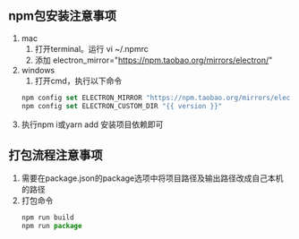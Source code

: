 ## npm包安装注意事项
1. mac 
   1. 打开terminal。运行 vi ~/.npmrc
   2. 添加 electron_mirror="https://npm.taobao.org/mirrors/electron/"
2. windows 
   1. 打开cmd，执行以下命令
    ``` js
    npm config set ELECTRON_MIRROR "https://npm.taobao.org/mirrors/electron/"
    npm config set ELECTRON_CUSTOM_DIR "{{ version }}"
    ```
3. 执行npm i或yarn add 安装项目依赖即可

## 打包流程注意事项
1. 需要在package.json的package选项中将项目路径及输出路径改成自己本机的路径
2. 打包命令
   ``` js
   npm run build
   npm run package
   ```